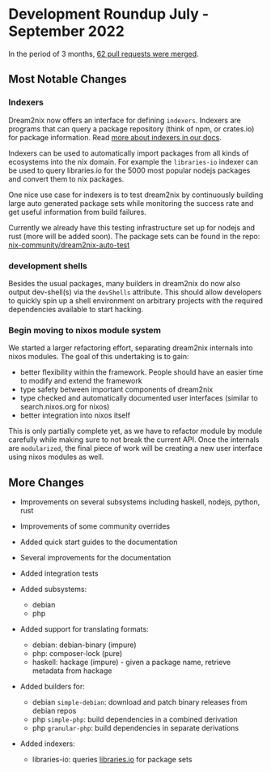 # Development Roundup July - September 2022

In the period of 3 months, [62 pull requests were merged](https://github.com/nix-community/dream2nix/pulls?q=is%3Apr+sort%3Acreated-asc+merged%3A2022-09+merged%3A2022-08+merged%3A2022-07+).

## Most Notable Changes

### Indexers
Dream2nix now offers an interface for defining `indexers`. Indexers are programs that can query a package repository (think of npm, or crates.io) for package information. Read [more about indexers in our docs](../intro/indexers.html).

Indexers can be used to automatically import packages from all kinds of ecosystems into the nix domain. For example the `libraries-io` indexer can be used to query libraries.io for the 5000 most popular nodejs packages and convert them to nix packages.

One nice use case for indexers is to test dream2nix by continuously building large auto generated package sets while monitoring the success rate and get useful information from build failures.

Currently we already have this testing infrastructure set up for nodejs and rust (more will be added soon). The package sets can be found in the repo: [nix-community/dream2nix-auto-test](https://github.com/nix-community/dream2nix-auto-test)

### development shells
Besides the usual packages, many builders in dream2nix do now also output dev-shell(s) via the `devShells` attribute. This should allow developers to quickly spin up a shell environment on arbitrary projects with the required dependencies available to start hacking.

### Begin moving to nixos module system
We started a larger refactoring effort, separating dream2nix internals into nixos modules. The goal of this undertaking is to gain:

- better flexibility within the framework. People should have an easier time to modify and extend the framework
- type safety between important components of dream2nix
- type checked and automatically documented user interfaces (similar to search.nixos.org for nixos)
- better integration into nixos itself

This is only partially complete yet, as we have to refactor module by module carefully while making sure to not break the current API. Once the internals are `modularized`, the final piece of work will be creating a new user interface using nixos modules as well.

## More Changes

- Improvements on several subsystems including haskell, nodejs, python, rust
- Improvements of some community overrides
- Added quick start guides to the documentation
- Several improvements for the documentation
- Added integration tests

- Added subsystems:
  - debian
  - php
- Added support for translating formats:
  - debian: debian-binary (impure)
  - php: composer-lock  (pure)
  - haskell: hackage (impure) - given a package name, retrieve metadata from hackage
- Added builders for:
  - debian `simple-debian`: download and patch binary releases from debian repos
  - php `simple-php`: build dependencies in a combined derivation
  - php `granular-php`: build dependencies in separate derivations
- Added indexers:
  - libraries-io: queries [libraries.io](https://libraries.io/) for package sets
